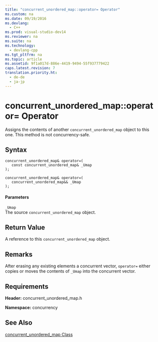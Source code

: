 ```yaml
---
title: "concurrent_unordered_map::operator= Operator"
ms.custom: na
ms.date: 09/19/2016
ms.devlang: 
  - C++
ms.prod: visual-studio-dev14
ms.reviewer: na
ms.suite: na
ms.technology: 
  - devlang-cpp
ms.tgt_pltfrm: na
ms.topic: article
ms.assetid: 9f1a017d-886e-4419-9494-55f937779422
caps.latest.revision: 7
translation.priority.ht: 
  - de-de
  - ja-jp
---
```

# concurrent_unordered_map::operator= Operator
Assigns the contents of another `concurrent_unordered_map` object to this one. This method is not concurrency-safe.  
  
## Syntax  
  
```  
concurrent_unordered_map& operator=(  
   const concurrent_unordered_map& _Umap  
);  
  
concurrent_unordered_map& operator=(  
   concurrent_unordered_map&& _Umap  
);  
```  
  
#### Parameters  
 `_Umap`  
 The source `concurrent_unordered_map` object.  
  
## Return Value  
 A reference to this `concurrent_unordered_map` object.  
  
## Remarks  
 After erasing any existing elements a concurrent vector, `operator=` either copies or moves the contents of `_Umap` into the concurrent vector.  
  
## Requirements  
 **Header:** concurrent_unordered_map.h  
  
 **Namespace:** concurrency  
  
## See Also  
 [concurrent_unordered_map Class](../vs140/concurrent_unordered_map-Class.md)
